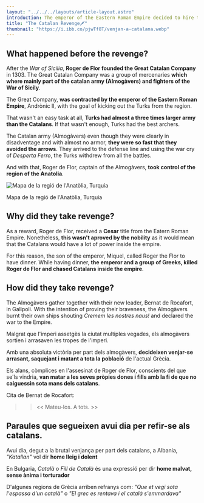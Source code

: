 ```yaml
---
layout: "../../../layouts/article-layout.astro"
introduction: The emperor of the Eastern Roman Empire decided to hire the army of Roger de Flor to kick out the Turks from the region. Roger de Flor and his army, under the war cry of "Desperta Ferro", the chaos had started and they ended up winning the battle. What Roger de Flor didn't expect was the emperor of the Eastern Roman Empire to betray him.
title: "The Catalan Revenge🗡️"
thumbnail: "https://i.ibb.co/pjwTf8T/venjan-a-catalana.webp"
---
```

## What happened before the revenge?

After the _War of Sicilia_, **Roger de Flor founded the Great Catalan Company** in 1303. The Great Catalan Company was a group of mercenaries **which where mainly part of the catalan army (Almogàvers) and fighters of the War of Sicily**.

The Great Company, **was contracted by the emperor of the Eastern Roman Empire**, Andrònic II, with the goal of kicking out the Turks from the region.

That wasn't an easy task at all, **Turks had almost a three times larger army than the Catalans**. If that wasn't enough, Turks had the best archers.

The Catalan army (Almogàvers) even though they were clearly in disadventage and with almost no armor, **they were so fast that they avoided the arrows**. They arrived to the defense line and using the war cry of _Desperta Ferro_, the Turks withdrew from all the battles.

And with that, Roger de Flor, captain of the Almogàvers, **took control of the region of the Anatolia**.

<div class="w-fit">
    <img data-src="https://i.ibb.co/Fgw8kv8/anatolia.webp" alt="Mapa de la regió de l'Anatòlia, Turquia" class="h-auto" style="aspect-ratio: 199/100" />
    <p class="text-gray-500">
        Mapa de la regió de l'Anatòlia, Turquia
    </p>
</div>

## Why did they take revenge?

As a reward, Roger de Flor, received a **Cesar** title from the Eatern Roman Empire. Nonetheless, **this wasn't aproved by the nobility** as it would mean that the Catalans would have a lot of power inside the empire.

For this reason, the son of the emperor, Miquel, called Roger the Flor to have dinner.
While having dinner, **the emperor and a group of Greeks, killed Roger de Flor and chased Catalans inside the empire**.  

## How did they take revenge?

The Almogàvers gather together with their new leader, Bernat de Rocafort, in Galipoli. With the intention of proving their braveness, the Almogàvers burnt their own ships shouting _Cremem les nostres naus!_ and declared the war to the Empire.

Malgrat que l'imperi assetgès la ciutat multiples vegades, els almogàvers sortien i arrasaven les tropes de l'imperi.

Amb una absoluta victòria per part dels almogàvers, **decideixen venjar-se arrasant, saquejant i matant a tota la població** de l'actual Grècia.

Els alans, còmplices en l'assesinat de Roger de Flor, conscients del que se'ls vindria, **van matar a les seves pròpies dones i fills amb la fi de que no caiguessin sota mans dels catalans**.

Cita de Bernat de Rocafort:

> > << Mateu-los. A tots. >>

## Paraules que segueixen avui dia per refir-se als catalans.

Avui dia, degut a la brutal venjança per part dels catalans, a Albania, _"Katallan"_ vol dir **home lleig i dolent**

En Bulgaria, _Català_ o _Fill de Català_ és una expressió per dir **home malvat, sense ànima i torturador**

D'algunes regions de Grècia arriben refranys com: _"Que et vegi sota l'espassa d'un català"_ o _"El grec es rentava i el català s'emmardava"_
